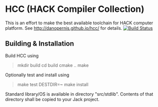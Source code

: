 HCC (HACK Compiler Collection)
==============================

This is an effort to make the best available toolchain for HACK computer platform.
See <http://danopernis.github.io/hcc/> for details.
[![Build Status](https://travis-ci.org/danopernis/hcc.svg?branch=master)](https://travis-ci.org/danopernis/hcc)


Building & Installation
-----------------------

Build HCC using

> mkdir build
> cd build
> cmake ..
> make

Optionally test and install using

> make test
> DESTDIR=~ make install

Standard library/OS is available in directory "src/stdlib".
Contents of that directory shall be copied to your Jack project.
